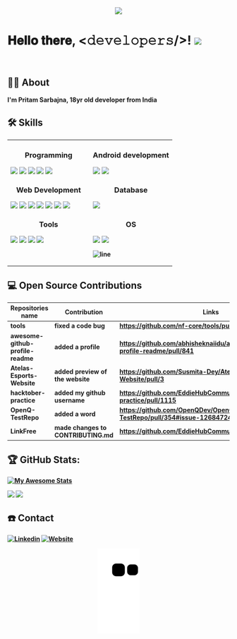 <div align="center">
 <img src="https://c.tenor.com/qJ5evVs-_uUAAAAC/coding.gif">
</div>

# 𝐇𝐞𝐥𝐥𝐨 𝐭𝐡𝐞𝐫𝐞, <𝚍𝚎𝚟𝚎𝚕𝚘𝚙𝚎𝚛𝚜/>! <img src="https://raw.githubusercontent.com/MartinHeinz/MartinHeinz/master/wave.gif" width="5%">

<br>

## :man_technologist: About
<strong> I'm Pritam Sarbajna, 18yr old developer from India </trong>

## :hammer_and_wrench: Skills

<table>
<tr>
<td width="50%" valign="top">
 <h3 align="center"> Programming </h3>
      
   <img src="https://img.icons8.com/color/48/undefined/c-programming.png"/>
   <img src="https://img.icons8.com/color/48/undefined/c-plus-plus-logo.png"/>
   <img src="https://img.icons8.com/fluency/48/undefined/python.png"/>
   <img src="https://img.icons8.com/plasticine/100/undefined/bash.png" width="12%"/>
   <img src="https://img.icons8.com/dusk/64/000000/php-logo.png" width="12%"/>

     
<h3 align="center"> Web Development </h3>
     
 <img src="https://img.icons8.com/color/48/undefined/html-5--v1.png"/>
 <img src="https://img.icons8.com/color/48/undefined/css3.png"/>
 <img src="https://img.icons8.com/color/48/undefined/javascript--v1.png"/>
 <img src="https://img.icons8.com/color/48/undefined/django.png"/>
 <img src="https://img.icons8.com/color/48/undefined/bootstrap.png"/>
 <img src="https://img.icons8.com/color/48/undefined/react-native.png"/>
 <img src="https://img.icons8.com/color/48/000000/tailwindcss.png"/>
 
 
 <h3 align="center"> Tools </h3>
     
 <img src="https://img.icons8.com/fluency/48/undefined/visual-studio.png"/>
 <img src="https://img.icons8.com/color/48/undefined/pycharm.png"/>
 <img src="https://img.icons8.com/color/48/undefined/intellij-idea.png"/>
 <img src="https://img.icons8.com/color/48/undefined/android-studio--v3.png"/>

</td>

     
<td width="50%" valign="top">

<h3 align="center"> Android development </h3>
  
  <img src="https://img.icons8.com/color/48/undefined/java-coffee-cup-logo--v1.png"/>
  <img src="https://img.icons8.com/external-fauzidea-flat-fauzidea/64/undefined/external-xml-file-file-extension-fauzidea-flat-fauzidea.png" width="10%"/>

  
<h3 align="center"> Database </h3>
     
  <img src="https://cdn.jsdelivr.net/gh/devicons/devicon/icons/sqlite/sqlite-original.svg" width="10%"/>
     
<h3 align="center"> OS </h3>

  <img src="https://img.icons8.com/color/48/undefined/windows-logo.png"/>
  <img src="https://img.icons8.com/color/48/undefined/linux--v1.png"/>
 
![line](https://user-images.githubusercontent.com/1612112/89610802-d9f02000-d8be-11ea-873f-aa51c23073e5.png)
</td>
</tr>

</table>

## :computer: Open Source Contributions

| Repositories name  | Contribution                    | Links                                                                 |
|--------------------|---------------------------------|-----------------------------------------------------------------------|
| tools | fixed a code bug              | https://github.com/nf-core/tools/pull/1649 |
| awesome-github-profile-readme    | added a profile                    | https://github.com/abhisheknaiidu/awesome-github-profile-readme/pull/841  |
| Atelas-Esports-Website | added preview of the website              | https://github.com/Susmita-Dey/Atelas-Esports-Website/pull/3 |
| hacktober-practice | added my github username               | https://github.com/EddieHubCommunity/hacktoberfest-practice/pull/1115 |
| OpenQ-TestRepo     | added a word                    | https://github.com/OpenQDev/OpenQ-TestRepo/pull/354#issue-1268472423  |
| LinkFree           | made changes to CONTRIBUTING.md | https://github.com/EddieHubCommunity/LinkFree/pull/1387               |
  
## :trophy: GitHub Stats:
[![My Awesome Stats](https://awesome-github-stats.azurewebsites.net/user-stats/PritamSarbajna?cardType=github&theme=nightowl)](https://git.io/awesome-stats-card)

<img src="https://github-readme-streak-stats.herokuapp.com?user=PritamSarbajna&theme=tokyonight_duo">
<img src="https://activity-graph.herokuapp.com/graph?username=PritamSarbajna&bg_color=03111c&color=4c9e95&line=8c00ff&point=3c9fdd&area=true&hide_border=true" >

## :phone: Contact
  <a href="https://www.linkedin.com/in/pritam-sarbajna-74945821b/"><img src="https://img.icons8.com/color/48/undefined/linkedin.png" alt="Linkedin"/></a>
  <a href="https://pritam-sarbajna.netlify.app/"><img src="https://img.icons8.com/doodle/48/undefined/domain.png" alt="Website"/></a>

<div align="center">
 <img src="https://github.com/PritamSarbajna/PritamSarbajna/blob/output/github-contribution-grid-snake.svg">
</div>
